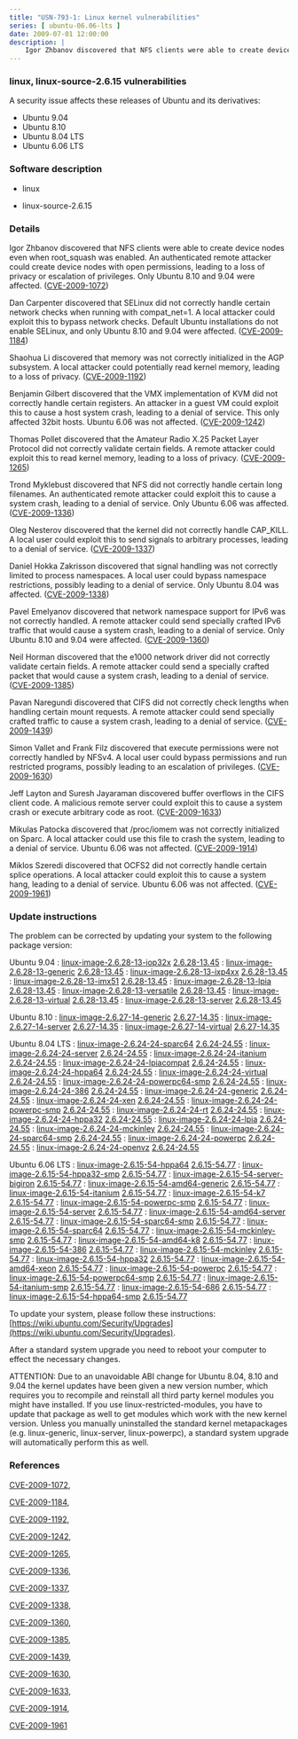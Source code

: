 ```yaml
---
title: "USN-793-1: Linux kernel vulnerabilities"
series: [ ubuntu-06.06-lts ]
date: 2009-07-01 12:00:00
description: |
    Igor Zhbanov discovered that NFS clients were able to create device nodes even when root_squash was enabled.  An authenticated remote attacker could create device nodes with open permissions, leading to a loss of privacy or escalation of privileges. Only Ubuntu 8.10 and 9.04 were affected. ([CVE-2009-1072](http://people.ubuntu.com/~ubuntu-security/cve/CVE-2009-1072))
--- 
```

 
### linux, linux-source-2.6.15 vulnerabilities

A security issue affects these releases of Ubuntu and its derivatives:

* Ubuntu 9.04
* Ubuntu 8.10
* Ubuntu 8.04 LTS
* Ubuntu 6.06 LTS

### Software description

* linux 

* linux-source-2.6.15 

### Details

Igor Zhbanov discovered that NFS clients were able to create device nodes even when root_squash was enabled. An authenticated remote attacker could create device nodes with open permissions, leading to a loss of privacy or escalation of privileges. Only Ubuntu 8.10 and 9.04 were affected. ([CVE-2009-1072](http://people.ubuntu.com/~ubuntu-security/cve/CVE-2009-1072))

Dan Carpenter discovered that SELinux did not correctly handle certain network checks when running with compat_net=1. A local attacker could exploit this to bypass network checks. Default Ubuntu installations do not enable SELinux, and only Ubuntu 8.10 and 9.04 were affected. ([CVE-2009-1184](http://people.ubuntu.com/~ubuntu-security/cve/CVE-2009-1184))

Shaohua Li discovered that memory was not correctly initialized in the AGP subsystem. A local attacker could potentially read kernel memory, leading to a loss of privacy. ([CVE-2009-1192](http://people.ubuntu.com/~ubuntu-security/cve/CVE-2009-1192))

Benjamin Gilbert discovered that the VMX implementation of KVM did not correctly handle certain registers. An attacker in a guest VM could exploit this to cause a host system crash, leading to a denial of service. This only affected 32bit hosts. Ubuntu 6.06 was not affected. ([CVE-2009-1242](http://people.ubuntu.com/~ubuntu-security/cve/CVE-2009-1242))

Thomas Pollet discovered that the Amateur Radio X.25 Packet Layer Protocol did not correctly validate certain fields. A remote attacker could exploit this to read kernel memory, leading to a loss of privacy. ([CVE-2009-1265](http://people.ubuntu.com/~ubuntu-security/cve/CVE-2009-1265))

Trond Myklebust discovered that NFS did not correctly handle certain long filenames. An authenticated remote attacker could exploit this to cause a system crash, leading to a denial of service. Only Ubuntu 6.06 was affected. ([CVE-2009-1336](http://people.ubuntu.com/~ubuntu-security/cve/CVE-2009-1336))

Oleg Nesterov discovered that the kernel did not correctly handle CAP_KILL. A local user could exploit this to send signals to arbitrary processes, leading to a denial of service. ([CVE-2009-1337](http://people.ubuntu.com/~ubuntu-security/cve/CVE-2009-1337))

Daniel Hokka Zakrisson discovered that signal handling was not correctly limited to process namespaces. A local user could bypass namespace restrictions, possibly leading to a denial of service. Only Ubuntu 8.04 was affected. ([CVE-2009-1338](http://people.ubuntu.com/~ubuntu-security/cve/CVE-2009-1338))

Pavel Emelyanov discovered that network namespace support for IPv6 was not correctly handled. A remote attacker could send specially crafted IPv6 traffic that would cause a system crash, leading to a denial of service. Only Ubuntu 8.10 and 9.04 were affected. ([CVE-2009-1360](http://people.ubuntu.com/~ubuntu-security/cve/CVE-2009-1360))

Neil Horman discovered that the e1000 network driver did not correctly validate certain fields. A remote attacker could send a specially crafted packet that would cause a system crash, leading to a denial of service. ([CVE-2009-1385](http://people.ubuntu.com/~ubuntu-security/cve/CVE-2009-1385))

Pavan Naregundi discovered that CIFS did not correctly check lengths when handling certain mount requests. A remote attacker could send specially crafted traffic to cause a system crash, leading to a denial of service. ([CVE-2009-1439](http://people.ubuntu.com/~ubuntu-security/cve/CVE-2009-1439))

Simon Vallet and Frank Filz discovered that execute permissions were not correctly handled by NFSv4. A local user could bypass permissions and run restricted programs, possibly leading to an escalation of privileges. ([CVE-2009-1630](http://people.ubuntu.com/~ubuntu-security/cve/CVE-2009-1630))

Jeff Layton and Suresh Jayaraman discovered buffer overflows in the CIFS client code. A malicious remote server could exploit this to cause a system crash or execute arbitrary code as root. ([CVE-2009-1633](http://people.ubuntu.com/~ubuntu-security/cve/CVE-2009-1633))

Mikulas Patocka discovered that /proc/iomem was not correctly initialized on Sparc. A local attacker could use this file to crash the system, leading to a denial of service. Ubuntu 6.06 was not affected. ([CVE-2009-1914](http://people.ubuntu.com/~ubuntu-security/cve/CVE-2009-1914))

Miklos Szeredi discovered that OCFS2 did not correctly handle certain splice operations. A local attacker could exploit this to cause a system hang, leading to a denial of service. Ubuntu 6.06 was not affected. ([CVE-2009-1961](http://people.ubuntu.com/~ubuntu-security/cve/CVE-2009-1961)) 

### Update instructions

The problem can be corrected by updating your system to the following package version:

Ubuntu 9.04
 : [linux-image-2.6.28-13-iop32x](https://launchpad.net/ubuntu/+source/linux) <span> [2.6.28-13.45](https://launchpad.net/ubuntu/+source/linux/2.6.28-13.45) </span> 
 : [linux-image-2.6.28-13-generic](https://launchpad.net/ubuntu/+source/linux) <span> [2.6.28-13.45](https://launchpad.net/ubuntu/+source/linux/2.6.28-13.45) </span> 
 : [linux-image-2.6.28-13-ixp4xx](https://launchpad.net/ubuntu/+source/linux) <span> [2.6.28-13.45](https://launchpad.net/ubuntu/+source/linux/2.6.28-13.45) </span> 
 : [linux-image-2.6.28-13-imx51](https://launchpad.net/ubuntu/+source/linux) <span> [2.6.28-13.45](https://launchpad.net/ubuntu/+source/linux/2.6.28-13.45) </span> 
 : [linux-image-2.6.28-13-lpia](https://launchpad.net/ubuntu/+source/linux) <span> [2.6.28-13.45](https://launchpad.net/ubuntu/+source/linux/2.6.28-13.45) </span> 
 : [linux-image-2.6.28-13-versatile](https://launchpad.net/ubuntu/+source/linux) <span> [2.6.28-13.45](https://launchpad.net/ubuntu/+source/linux/2.6.28-13.45) </span> 
 : [linux-image-2.6.28-13-virtual](https://launchpad.net/ubuntu/+source/linux) <span> [2.6.28-13.45](https://launchpad.net/ubuntu/+source/linux/2.6.28-13.45) </span> 
 : [linux-image-2.6.28-13-server](https://launchpad.net/ubuntu/+source/linux) <span> [2.6.28-13.45](https://launchpad.net/ubuntu/+source/linux/2.6.28-13.45) </span> 

Ubuntu 8.10
 : [linux-image-2.6.27-14-generic](https://launchpad.net/ubuntu/+source/linux) <span> [2.6.27-14.35](https://launchpad.net/ubuntu/+source/linux/2.6.27-14.35) </span> 
 : [linux-image-2.6.27-14-server](https://launchpad.net/ubuntu/+source/linux) <span> [2.6.27-14.35](https://launchpad.net/ubuntu/+source/linux/2.6.27-14.35) </span> 
 : [linux-image-2.6.27-14-virtual](https://launchpad.net/ubuntu/+source/linux) <span> [2.6.27-14.35](https://launchpad.net/ubuntu/+source/linux/2.6.27-14.35) </span> 

Ubuntu 8.04 LTS
 : [linux-image-2.6.24-24-sparc64](https://launchpad.net/ubuntu/+source/linux) <span> [2.6.24-24.55](https://launchpad.net/ubuntu/+source/linux/2.6.24-24.55) </span> 
 : [linux-image-2.6.24-24-server](https://launchpad.net/ubuntu/+source/linux) <span> [2.6.24-24.55](https://launchpad.net/ubuntu/+source/linux/2.6.24-24.55) </span> 
 : [linux-image-2.6.24-24-itanium](https://launchpad.net/ubuntu/+source/linux) <span> [2.6.24-24.55](https://launchpad.net/ubuntu/+source/linux/2.6.24-24.55) </span> 
 : [linux-image-2.6.24-24-lpiacompat](https://launchpad.net/ubuntu/+source/linux) <span> [2.6.24-24.55](https://launchpad.net/ubuntu/+source/linux/2.6.24-24.55) </span> 
 : [linux-image-2.6.24-24-hppa64](https://launchpad.net/ubuntu/+source/linux) <span> [2.6.24-24.55](https://launchpad.net/ubuntu/+source/linux/2.6.24-24.55) </span> 
 : [linux-image-2.6.24-24-virtual](https://launchpad.net/ubuntu/+source/linux) <span> [2.6.24-24.55](https://launchpad.net/ubuntu/+source/linux/2.6.24-24.55) </span> 
 : [linux-image-2.6.24-24-powerpc64-smp](https://launchpad.net/ubuntu/+source/linux) <span> [2.6.24-24.55](https://launchpad.net/ubuntu/+source/linux/2.6.24-24.55) </span> 
 : [linux-image-2.6.24-24-386](https://launchpad.net/ubuntu/+source/linux) <span> [2.6.24-24.55](https://launchpad.net/ubuntu/+source/linux/2.6.24-24.55) </span> 
 : [linux-image-2.6.24-24-generic](https://launchpad.net/ubuntu/+source/linux) <span> [2.6.24-24.55](https://launchpad.net/ubuntu/+source/linux/2.6.24-24.55) </span> 
 : [linux-image-2.6.24-24-xen](https://launchpad.net/ubuntu/+source/linux) <span> [2.6.24-24.55](https://launchpad.net/ubuntu/+source/linux/2.6.24-24.55) </span> 
 : [linux-image-2.6.24-24-powerpc-smp](https://launchpad.net/ubuntu/+source/linux) <span> [2.6.24-24.55](https://launchpad.net/ubuntu/+source/linux/2.6.24-24.55) </span> 
 : [linux-image-2.6.24-24-rt](https://launchpad.net/ubuntu/+source/linux) <span> [2.6.24-24.55](https://launchpad.net/ubuntu/+source/linux/2.6.24-24.55) </span> 
 : [linux-image-2.6.24-24-hppa32](https://launchpad.net/ubuntu/+source/linux) <span> [2.6.24-24.55](https://launchpad.net/ubuntu/+source/linux/2.6.24-24.55) </span> 
 : [linux-image-2.6.24-24-lpia](https://launchpad.net/ubuntu/+source/linux) <span> [2.6.24-24.55](https://launchpad.net/ubuntu/+source/linux/2.6.24-24.55) </span> 
 : [linux-image-2.6.24-24-mckinley](https://launchpad.net/ubuntu/+source/linux) <span> [2.6.24-24.55](https://launchpad.net/ubuntu/+source/linux/2.6.24-24.55) </span> 
 : [linux-image-2.6.24-24-sparc64-smp](https://launchpad.net/ubuntu/+source/linux) <span> [2.6.24-24.55](https://launchpad.net/ubuntu/+source/linux/2.6.24-24.55) </span> 
 : [linux-image-2.6.24-24-powerpc](https://launchpad.net/ubuntu/+source/linux) <span> [2.6.24-24.55](https://launchpad.net/ubuntu/+source/linux/2.6.24-24.55) </span> 
 : [linux-image-2.6.24-24-openvz](https://launchpad.net/ubuntu/+source/linux) <span> [2.6.24-24.55](https://launchpad.net/ubuntu/+source/linux/2.6.24-24.55) </span> 

Ubuntu 6.06 LTS
 : [linux-image-2.6.15-54-hppa64](https://launchpad.net/ubuntu/+source/linux-source-2.6.15) <span> [2.6.15-54.77](https://launchpad.net/ubuntu/+source/linux-source-2.6.15/2.6.15-54.77) </span> 
 : [linux-image-2.6.15-54-hppa32-smp](https://launchpad.net/ubuntu/+source/linux-source-2.6.15) <span> [2.6.15-54.77](https://launchpad.net/ubuntu/+source/linux-source-2.6.15/2.6.15-54.77) </span> 
 : [linux-image-2.6.15-54-server-bigiron](https://launchpad.net/ubuntu/+source/linux-source-2.6.15) <span> [2.6.15-54.77](https://launchpad.net/ubuntu/+source/linux-source-2.6.15/2.6.15-54.77) </span> 
 : [linux-image-2.6.15-54-amd64-generic](https://launchpad.net/ubuntu/+source/linux-source-2.6.15) <span> [2.6.15-54.77](https://launchpad.net/ubuntu/+source/linux-source-2.6.15/2.6.15-54.77) </span> 
 : [linux-image-2.6.15-54-itanium](https://launchpad.net/ubuntu/+source/linux-source-2.6.15) <span> [2.6.15-54.77](https://launchpad.net/ubuntu/+source/linux-source-2.6.15/2.6.15-54.77) </span> 
 : [linux-image-2.6.15-54-k7](https://launchpad.net/ubuntu/+source/linux-source-2.6.15) <span> [2.6.15-54.77](https://launchpad.net/ubuntu/+source/linux-source-2.6.15/2.6.15-54.77) </span> 
 : [linux-image-2.6.15-54-powerpc-smp](https://launchpad.net/ubuntu/+source/linux-source-2.6.15) <span> [2.6.15-54.77](https://launchpad.net/ubuntu/+source/linux-source-2.6.15/2.6.15-54.77) </span> 
 : [linux-image-2.6.15-54-server](https://launchpad.net/ubuntu/+source/linux-source-2.6.15) <span> [2.6.15-54.77](https://launchpad.net/ubuntu/+source/linux-source-2.6.15/2.6.15-54.77) </span> 
 : [linux-image-2.6.15-54-amd64-server](https://launchpad.net/ubuntu/+source/linux-source-2.6.15) <span> [2.6.15-54.77](https://launchpad.net/ubuntu/+source/linux-source-2.6.15/2.6.15-54.77) </span> 
 : [linux-image-2.6.15-54-sparc64-smp](https://launchpad.net/ubuntu/+source/linux-source-2.6.15) <span> [2.6.15-54.77](https://launchpad.net/ubuntu/+source/linux-source-2.6.15/2.6.15-54.77) </span> 
 : [linux-image-2.6.15-54-sparc64](https://launchpad.net/ubuntu/+source/linux-source-2.6.15) <span> [2.6.15-54.77](https://launchpad.net/ubuntu/+source/linux-source-2.6.15/2.6.15-54.77) </span> 
 : [linux-image-2.6.15-54-mckinley-smp](https://launchpad.net/ubuntu/+source/linux-source-2.6.15) <span> [2.6.15-54.77](https://launchpad.net/ubuntu/+source/linux-source-2.6.15/2.6.15-54.77) </span> 
 : [linux-image-2.6.15-54-amd64-k8](https://launchpad.net/ubuntu/+source/linux-source-2.6.15) <span> [2.6.15-54.77](https://launchpad.net/ubuntu/+source/linux-source-2.6.15/2.6.15-54.77) </span> 
 : [linux-image-2.6.15-54-386](https://launchpad.net/ubuntu/+source/linux-source-2.6.15) <span> [2.6.15-54.77](https://launchpad.net/ubuntu/+source/linux-source-2.6.15/2.6.15-54.77) </span> 
 : [linux-image-2.6.15-54-mckinley](https://launchpad.net/ubuntu/+source/linux-source-2.6.15) <span> [2.6.15-54.77](https://launchpad.net/ubuntu/+source/linux-source-2.6.15/2.6.15-54.77) </span> 
 : [linux-image-2.6.15-54-hppa32](https://launchpad.net/ubuntu/+source/linux-source-2.6.15) <span> [2.6.15-54.77](https://launchpad.net/ubuntu/+source/linux-source-2.6.15/2.6.15-54.77) </span> 
 : [linux-image-2.6.15-54-amd64-xeon](https://launchpad.net/ubuntu/+source/linux-source-2.6.15) <span> [2.6.15-54.77](https://launchpad.net/ubuntu/+source/linux-source-2.6.15/2.6.15-54.77) </span> 
 : [linux-image-2.6.15-54-powerpc](https://launchpad.net/ubuntu/+source/linux-source-2.6.15) <span> [2.6.15-54.77](https://launchpad.net/ubuntu/+source/linux-source-2.6.15/2.6.15-54.77) </span> 
 : [linux-image-2.6.15-54-powerpc64-smp](https://launchpad.net/ubuntu/+source/linux-source-2.6.15) <span> [2.6.15-54.77](https://launchpad.net/ubuntu/+source/linux-source-2.6.15/2.6.15-54.77) </span> 
 : [linux-image-2.6.15-54-itanium-smp](https://launchpad.net/ubuntu/+source/linux-source-2.6.15) <span> [2.6.15-54.77](https://launchpad.net/ubuntu/+source/linux-source-2.6.15/2.6.15-54.77) </span> 
 : [linux-image-2.6.15-54-686](https://launchpad.net/ubuntu/+source/linux-source-2.6.15) <span> [2.6.15-54.77](https://launchpad.net/ubuntu/+source/linux-source-2.6.15/2.6.15-54.77) </span> 
 : [linux-image-2.6.15-54-hppa64-smp](https://launchpad.net/ubuntu/+source/linux-source-2.6.15) <span> [2.6.15-54.77](https://launchpad.net/ubuntu/+source/linux-source-2.6.15/2.6.15-54.77) </span> 

To update your system, please follow these instructions: [https://wiki.ubuntu.com/Security/Upgrades](https://wiki.ubuntu.com/Security/Upgrades).

After a standard system upgrade you need to reboot your computer to effect the necessary changes.

ATTENTION: Due to an unavoidable ABI change for Ubuntu 8.04, 8.10 and 9.04 the kernel updates have been given a new version number, which requires you to recompile and reinstall all third party kernel modules you might have installed. If you use linux-restricted-modules, you have to update that package as well to get modules which work with the new kernel version. Unless you manually uninstalled the standard kernel metapackages (e.g. linux-generic, linux-server, linux-powerpc), a standard system upgrade will automatically perform this as well. 

### References

 [CVE-2009-1072](http://people.ubuntu.com/~ubuntu-security/cve/CVE-2009-1072), 

 [CVE-2009-1184](http://people.ubuntu.com/~ubuntu-security/cve/CVE-2009-1184), 

 [CVE-2009-1192](http://people.ubuntu.com/~ubuntu-security/cve/CVE-2009-1192), 

 [CVE-2009-1242](http://people.ubuntu.com/~ubuntu-security/cve/CVE-2009-1242), 

 [CVE-2009-1265](http://people.ubuntu.com/~ubuntu-security/cve/CVE-2009-1265), 

 [CVE-2009-1336](http://people.ubuntu.com/~ubuntu-security/cve/CVE-2009-1336), 

 [CVE-2009-1337](http://people.ubuntu.com/~ubuntu-security/cve/CVE-2009-1337), 

 [CVE-2009-1338](http://people.ubuntu.com/~ubuntu-security/cve/CVE-2009-1338), 

 [CVE-2009-1360](http://people.ubuntu.com/~ubuntu-security/cve/CVE-2009-1360), 

 [CVE-2009-1385](http://people.ubuntu.com/~ubuntu-security/cve/CVE-2009-1385), 

 [CVE-2009-1439](http://people.ubuntu.com/~ubuntu-security/cve/CVE-2009-1439), 

 [CVE-2009-1630](http://people.ubuntu.com/~ubuntu-security/cve/CVE-2009-1630), 

 [CVE-2009-1633](http://people.ubuntu.com/~ubuntu-security/cve/CVE-2009-1633), 

 [CVE-2009-1914](http://people.ubuntu.com/~ubuntu-security/cve/CVE-2009-1914), 

 [CVE-2009-1961](http://people.ubuntu.com/~ubuntu-security/cve/CVE-2009-1961)
 
